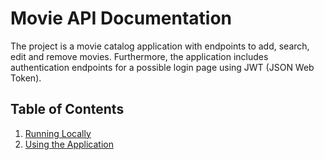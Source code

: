 # Movie API Documentation

The project is a movie catalog application with endpoints to add, search, edit and remove movies. Furthermore, the application includes authentication endpoints for a possible login page using JWT (JSON Web Token).

## Table of Contents

1. [Running Locally](documentation/start)
1. [Using the Application](documentation/use)